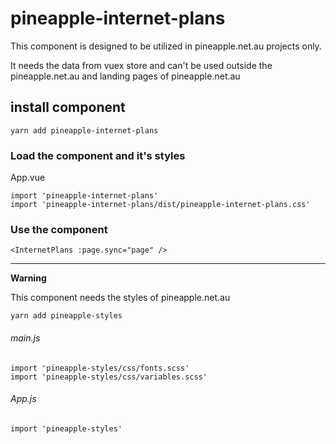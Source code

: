 # pineapple-internet-plans

This component is designed to be utilized in pineapple.net.au projects only.

It needs the data from vuex store and can't be used outside the pineapple.net.au and landing pages of pineapple.net.au

## install component
```
yarn add pineapple-internet-plans
```

### Load the component and it's styles

App.vue
```
import 'pineapple-internet-plans'
import 'pineapple-internet-plans/dist/pineapple-internet-plans.css'
```

### Use the component

```
<InternetPlans :page.sync="page" />
```

_____________________________________

**Warning**

This component needs the styles of pineapple.net.au

```
yarn add pineapple-styles
```

###### main.js
```
import 'pineapple-styles/css/fonts.scss'
import 'pineapple-styles/css/variables.scss'
```

###### App.js
```
import 'pineapple-styles'
```
